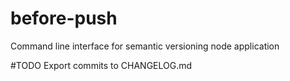 # before-push
Command line interface for semantic versioning node application

#TODO
Export commits to CHANGELOG.md